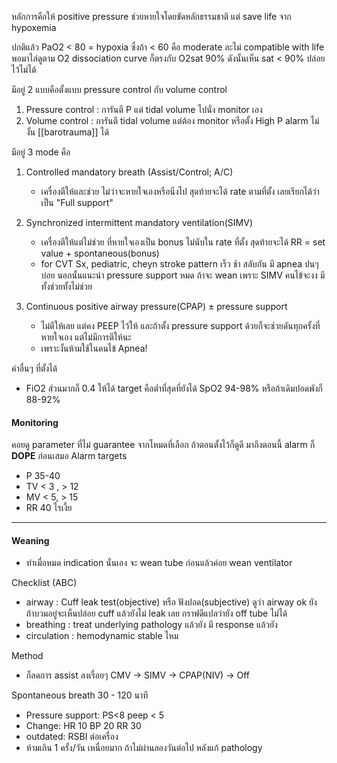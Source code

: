 หลักการคือให้ positive pressure ช่วยหายใจโดยขัดหลักธรรมชาติ แต่ save life จาก hypoxemia

ปกติแล้ว PaO2 < 80 = hypoxia ซึ่งถ้า < 60 คือ moderate ละไม่ compatible with life พอมาไล่ดูตาม O2 dissociation curve ก็ตรงกับ O2sat 90% ดังนั้นเห็น sat < 90% ปล่อยไว้ไม่ได้

มีอยู่ 2 แบบคือตั้งแบบ pressure control กับ volume control
1. Pressure control : การันตี P แต่ tidal volume ไปนั่ง monitor เอง
2. Volume control : การันตี tidal volume แต่ต้อง monitor หรือตั้ง High P alarm ไม่งั้น [[barotrauma]] ได้

มีอยู่ 3 mode คือ
1. Controlled mandatory breath (Assist/Control; A/C)
	- เครื่องตีให้และช่วย ไม่ว่าจะหายใจเองหรือนิ่งไป สุดท้ายจะได้ rate ตามที่ตั้ง เลยเรียกได้ว่าเป็น "Full support"

2. Synchronized intermittent mandatory ventilation(SIMV)
	- เครื่องตีให้แต่ไม่ช่วย ที่หายใจเองเป็น bonus ไม่นับใน rate ที่ตั้ง สุดท้ายจะได้ RR = set value + spontaneous(bonus)
	- for CVT Sx, pediatric, cheyn stroke pattern เร็ว ช้า สลับกัน มี apnea ปนๆบ่อย นอกนั้นแนะนำ pressure support หมด ถ้าจะ wean  เพราะ SIMV คนไข้จะงง มีทั้งช่วยทั้งไม่ช่วย 

3. Continuous positive airway pressure(CPAP) ± pressure support
	- ไม่ตีให้เลย แต่คง PEEP ไว้ให้ และถ้าตั้ง pressure support ด้วยก็จะช่วยดันทุกครั้งที่หายใจเอง แต่ไม่มีการตีให้นะ
	- เพราะงั้นห้ามใช้ในคนไข้ Apnea!

ค่าอื่นๆ ที่ตั้งได้
- FiO2 ส่วนมากก็ 0.4 ให้ได้ target คือต่ำที่สุดที่ยังได้ SpO2 94-98% หรือถ้าเดิมปอดพังก็ 88-92%

#### Monitoring

คอยดู parameter ที่ไม่ guarantee จากโหมดที่เลือก ถ้าตอนตั้งไว้ก็ดูดี มาถึงตอนนี้ alarm ก็ **DOPE** ก่อนเสมอ 
Alarm targets
- P 35-40
- TV < 3 , > 12
- MV < 5, > 15
- RR 40 ไรเงี้ย

---
#### Weaning
- ทำเมื่อหมด indication นั่นเอง จะ wean tube ก่อนแล้วค่อย wean ventilator

Checklist (ABC)
- airway : Cuff leak test(objective) หรือ ฟังปอด(subjective) ดูว่า airway ok ยัง ถ้าบวมอยู่จะเห็นปล่อย cuff แล้วยังไม่ leak เลย กราฟดีแปลว่ายัง off tube ไม่ได้
- breathing : treat underlying pathology แล้วยัง มี response แล้วยัง
- circulation : hemodynamic stable ไหม

Method
- ก็ลดการ assist ลงเรื่อยๆ CMV → SIMV → CPAP(NIV) → Off

Spontaneous breath 30 - 120 นาที 
- Pressure support: PS<8 peep < 5
- Change:  HR 10  BP 20  RR 30
- outdated: RSBI ต่อเครื่อง
- ห้ามเกิน 1 ครั้ง/วัน เหนื่อยมาก ถ้าไม่ผ่านลองวันต่อไป หลังแก้ pathology